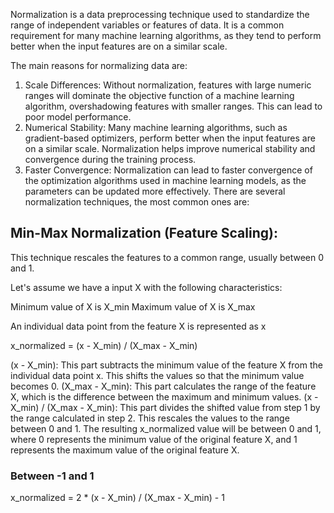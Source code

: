 Normalization is a data preprocessing technique used to standardize the range of independent variables or features of data. It is a common requirement for many machine learning algorithms, as they tend to perform better when the input features are on a similar scale.

The main reasons for normalizing data are:

1. Scale Differences: Without normalization, features with large numeric ranges will dominate the objective function of a machine learning algorithm, overshadowing features with smaller ranges. This can lead to poor model performance.
2. Numerical Stability: Many machine learning algorithms, such as gradient-based optimizers, perform better when the input features are on a similar scale. Normalization helps improve numerical stability and convergence during the training process.
3. Faster Convergence: Normalization can lead to faster convergence of the optimization algorithms used in machine learning models, as the parameters can be updated more effectively.
There are several normalization techniques, the most common ones are:

## Min-Max Normalization (Feature Scaling): 

This technique rescales the features to a common range, usually between 0 and 1. 

Let's assume we have a input X with the following characteristics:

Minimum value of X is X_min
Maximum value of X is X_max

An individual data point from the feature X is represented as x

x_normalized = (x - X_min) / (X_max - X_min)

(x - X_min): This part subtracts the minimum value of the feature X from the individual data point x. This shifts the values so that the minimum value becomes 0.
(X_max - X_min): This part calculates the range of the feature X, which is the difference between the maximum and minimum values.
(x - X_min) / (X_max - X_min): This part divides the shifted value from step 1 by the range calculated in step 2. This rescales the values to the range between 0 and 1.
The resulting x_normalized value will be between 0 and 1, where 0 represents the minimum value of the original feature X, and 1 represents the maximum value of the original feature X.

### Between -1 and 1

x_normalized = 2 * (x - X_min) / (X_max - X_min) - 1
